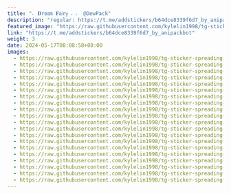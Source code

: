 ```yaml
---
title: "𝁘 𝐃r𝖾𝖺m 𝐅𝖺𝗂r𝗒 ៸ ៸  @DewPack"
description: "regular: https://t.me/addstickers/b64dce8339f6d7_by_anipackbot"
featured_image: "https://raw.githubusercontent.com/kylelin1998/tg-sticker-spreading-worldwide-images/main/img/65548ce9-e61a-4217-a710-21e45c4fc5e7.jpg"
link: "https://t.me/addstickers/b64dce8339f6d7_by_anipackbot"
weight: 3
date: 2024-05-17T08:08:58+08:00
images:
  - https://raw.githubusercontent.com/kylelin1998/tg-sticker-spreading-worldwide-images/main/img/65548ce9-e61a-4217-a710-21e45c4fc5e7.jpg
  - https://raw.githubusercontent.com/kylelin1998/tg-sticker-spreading-worldwide-images/main/img/7d79bf5e-65a0-44fb-a040-f7113ef5a48d.jpg
  - https://raw.githubusercontent.com/kylelin1998/tg-sticker-spreading-worldwide-images/main/img/3fc54e17-fd5e-42c3-b9c5-1bf9e79446e7.jpg
  - https://raw.githubusercontent.com/kylelin1998/tg-sticker-spreading-worldwide-images/main/img/8a5c021c-1aa5-42dc-bd40-367d592ee877.jpg
  - https://raw.githubusercontent.com/kylelin1998/tg-sticker-spreading-worldwide-images/main/img/17c524b5-9178-49a6-af9a-d2ff001b0f32.jpg
  - https://raw.githubusercontent.com/kylelin1998/tg-sticker-spreading-worldwide-images/main/img/2d8bca10-e1be-4210-86fa-a208a20cfcd1.jpg
  - https://raw.githubusercontent.com/kylelin1998/tg-sticker-spreading-worldwide-images/main/img/e3975f06-ae64-4b1a-af44-cf877a3a4197.jpg
  - https://raw.githubusercontent.com/kylelin1998/tg-sticker-spreading-worldwide-images/main/img/5ecbf5d2-bcf3-4a80-ac04-39438706709c.jpg
  - https://raw.githubusercontent.com/kylelin1998/tg-sticker-spreading-worldwide-images/main/img/5aaf2ffb-ff65-4021-99fc-56ebca655644.jpg
  - https://raw.githubusercontent.com/kylelin1998/tg-sticker-spreading-worldwide-images/main/img/abc581ee-6578-4400-9392-93caf284d59c.jpg
  - https://raw.githubusercontent.com/kylelin1998/tg-sticker-spreading-worldwide-images/main/img/813f6211-beb8-42b1-8458-02db90cc4b6b.jpg
  - https://raw.githubusercontent.com/kylelin1998/tg-sticker-spreading-worldwide-images/main/img/a9d054c5-23ed-4475-9c1f-001f4ef4dc50.jpg
  - https://raw.githubusercontent.com/kylelin1998/tg-sticker-spreading-worldwide-images/main/img/ea29a412-389f-45c3-9ee0-61db7fa60d56.jpg
  - https://raw.githubusercontent.com/kylelin1998/tg-sticker-spreading-worldwide-images/main/img/ad7240f5-8e42-4b8f-acfb-c794667cfd92.jpg
  - https://raw.githubusercontent.com/kylelin1998/tg-sticker-spreading-worldwide-images/main/img/d6088482-5514-45c2-b774-8a22d146fe77.jpg
  - https://raw.githubusercontent.com/kylelin1998/tg-sticker-spreading-worldwide-images/main/img/e092d57e-e42f-46d6-a623-3b97aa7a67cb.jpg
  - https://raw.githubusercontent.com/kylelin1998/tg-sticker-spreading-worldwide-images/main/img/07278243-b196-4882-b031-4bc554ffb623.jpg
  - https://raw.githubusercontent.com/kylelin1998/tg-sticker-spreading-worldwide-images/main/img/a16dfbe8-b672-48c7-9cd8-9fb00445b352.jpg
  - https://raw.githubusercontent.com/kylelin1998/tg-sticker-spreading-worldwide-images/main/img/e0bb085f-31b7-4f20-b2f0-63f3b51b5a1b.jpg
  - https://raw.githubusercontent.com/kylelin1998/tg-sticker-spreading-worldwide-images/main/img/d4f6094d-d023-47fc-a184-e3a09108fa67.jpg
---
```

